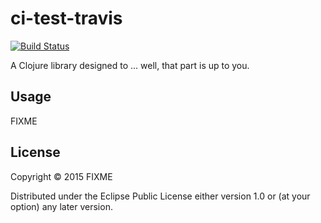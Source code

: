 # ci-test-travis

[![Build Status](https://travis-ci.org/yatesco/ci-test-travis.svg)](https://travis-ci.org/yatesco/ci-test-travis)

A Clojure library designed to ... well, that part is up to you.

## Usage

FIXME

## License

Copyright © 2015 FIXME

Distributed under the Eclipse Public License either version 1.0 or (at
your option) any later version.
